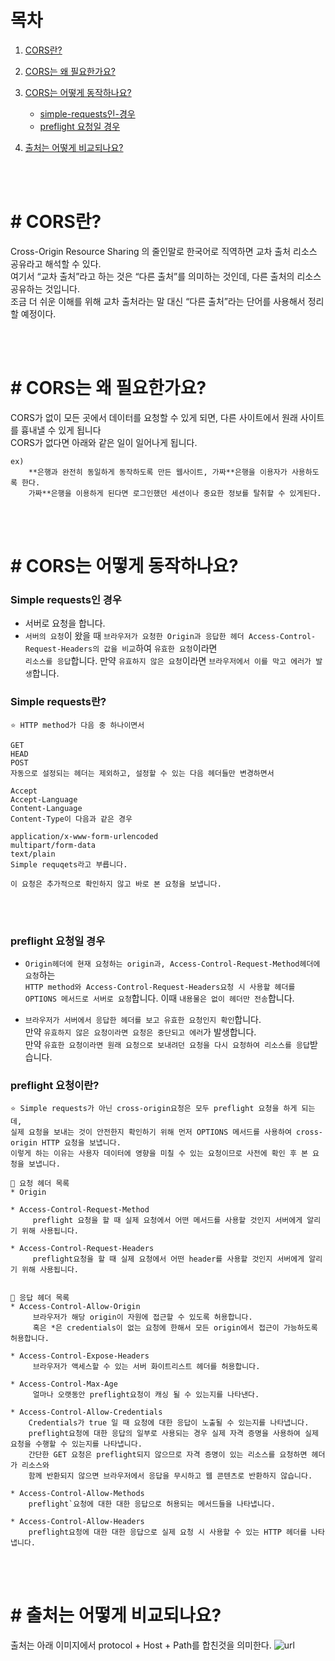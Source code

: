 # 목차  

1) [CORS란?](#-cors란)
2) [CORS는 왜 필요한가요?](#-cors는-왜-필요한가요)
3) [CORS는 어떻게 동작하나요?](#-cors는-어떻게-동작하나요)
     - [simple-requests인-경우](#simple-requests인-경우)
     - [preflight 요청일 경우 ](#preflight-요청일-경우)

4) [출처는 어떻게 비교되나요?](#-출처는-어떻게-비교되나요)



<br>
<br>

# # CORS란?
Cross-Origin Resource Sharing 의 줄인말로 한국어로 직역하면 교차 출처 리소스 공유라고 해석할 수 있다.  
여기서 “교차 출처”라고 하는 것은 “다른 출처”를 의미하는 것인데, 다른 출처의 리소스 공유하는 것입니다.  
조금 더 쉬운 이해를 위해 교차 출처라는 말 대신 “다른 출처”라는 단어를 사용해서 정리 할 예정이다.  


<br>
<br>


# # CORS는 왜 필요한가요?
CORS가 없이 모든 곳에서 데이터를 요청할 수 있게 되면, 다른 사이트에서 원래 사이트를 흉내낼 수 있게 됩니다  
CORS가 없다면 아래와 같은 일이 일어나게 됩니다.  
```
ex) 
    **은행과 완전히 동일하게 동작하도록 만든 웹사이트, 가짜**은행을 이용자가 사용하도록 한다.
    가짜**은행을 이용하게 된다면 로그인했던 세션이나 중요한 정보를 탈취할 수 있게된다.
```


<br>
<br>

# # CORS는 어떻게 동작하나요?

### Simple requests인 경우
- 서버로 요청을 합니다.
- `서버의 요청`이 왔을 때 `브라우저가 요청한 Origin과 응답한 헤더 Access-Control-Request-Headers의 값을 비교`하여 `유효한 요청`이라면  
`리소스를 응답`합니다. 만약 `유효하지 않은 요청`이라면 `브라우저에서 이를 막고 에러가 발생`합니다.

### Simple requests란?
```
⭐️ HTTP method가 다음 중 하나이면서

GET
HEAD
POST
자동으로 설정되는 헤더는 제외하고, 설정할 수 있는 다음 헤더들만 변경하면서

Accept
Accept-Language
Content-Language
Content-Type이 다음과 같은 경우

application/x-www-form-urlencoded
multipart/form-data
text/plain
Simple requqets라고 부릅니다. 

이 요청은 추가적으로 확인하지 않고 바로 본 요청을 보냅니다.
```


<br>
<br>

### preflight 요청일 경우  

- `Origin헤더에 현재 요청하는 origin과, Access-Control-Request-Method헤더에 요청`하는  
`HTTP method와 Access-Control-Request-Headers요청 시 사용할 헤더를 OPTIONS 메서드로 서버로 요청`합니다. 
이때 `내용물은 없이 헤더만 전송`합니다.  

- `브라우저가 서버에서 응답한 헤더를 보고 유효한 요청인지 확인`합니다.  
만약 `유효하지 않은 요청이라면 요청은 중단되고 에러`가 발생합니다.   
만약 `유효한 요청이라면 원래 요청으로 보내려던 요청을 다시 요청하여 리소스를 응답`받습니다.  

### preflight 요청이란?
```
⭐️ Simple requests가 아닌 cross-origin요청은 모두 preflight 요청을 하게 되는데,
실제 요청을 보내는 것이 안전한지 확인하기 위해 먼저 OPTIONS 메서드를 사용하여 cross-origin HTTP 요청을 보냅니다. 
이렇게 하는 이유는 사용자 데이터에 영향을 미칠 수 있는 요청이므로 사전에 확인 후 본 요청을 보냅니다.

📍 요청 헤더 목록
* Origin

* Access-Control-Request-Method
     preflight 요청을 할 때 실제 요청에서 어떤 메서드를 사용할 것인지 서버에게 알리기 위해 사용됩니다.
     
* Access-Control-Request-Headers
     preflight요청을 할 때 실제 요청에서 어떤 header를 사용할 것인지 서버에게 알리기 위해 사용됩니다.
     
     
📍 응답 헤더 목록
* Access-Control-Allow-Origin
     브라우저가 해당 origin이 자원에 접근할 수 있도록 허용합니다. 
     혹은 *은 credentials이 없는 요청에 한해서 모든 origin에서 접근이 가능하도록 허용합니다.
     
* Access-Control-Expose-Headers
     브라우저가 액세스할 수 있는 서버 화이트리스트 헤더를 허용합니다.
     
* Access-Control-Max-Age
     얼마나 오랫동안 preflight요청이 캐싱 될 수 있는지를 나타낸다.
     
* Access-Control-Allow-Credentials
    Credentials가 true 일 때 요청에 대한 응답이 노출될 수 있는지를 나타냅니다.
    preflight요청에 대한 응답의 일부로 사용되는 경우 실제 자격 증명을 사용하여 실제 요청을 수행할 수 있는지를 나타냅니다.
    간단한 GET 요청은 preflight되지 않으므로 자격 증명이 있는 리소스를 요청하면 헤더가 리소스와 
    함께 반환되지 않으면 브라우저에서 응답을 무시하고 웹 콘텐츠로 반환하지 않습니다.
    
* Access-Control-Allow-Methods
    preflight`요청에 대한 대한 응답으로 허용되는 메서드들을 나타냅니다.
    
* Access-Control-Allow-Headers
    preflight요청에 대한 대한 응답으로 실제 요청 시 사용할 수 있는 HTTP 헤더를 나타냅니다.
```

<br>
<br>


# # 출처는 어떻게 비교되나요?  
출처는 아래 이미지에서 protocol + Host + Path를 합친것을 의미한다. 
![url](https://user-images.githubusercontent.com/81284265/173223279-a9306616-1bbe-4d55-b775-ae16a1f486a3.png)






